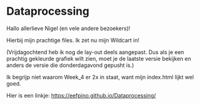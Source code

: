 # Dataprocessing
Hallo allerlieve Nigel (en vele andere bezoekers)!

Hierbij mijn prachtige files.
Ik zet nu mijn Wildcart in!

(Vrijdagochtend heb ik nog de lay-out deels aangepast. Dus als je een prachtig gekleurde grafiek wilt zien, moet je de laatste versie bekijken en anders de versie die donderdagavond gepusht is.)

Ik begrijp niet waarom Week_4 er 2x in staat, want mijn index.html lijkt wel goed.

Hier is een linkje:
https://eefpino.github.io/Dataprocessing/

